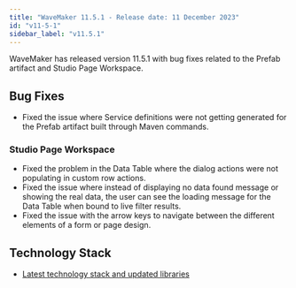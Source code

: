 ```yaml
---
title: "WaveMaker 11.5.1 - Release date: 11 December 2023"
id: "v11-5-1"
sidebar_label: "v11.5.1"
---
```


WaveMaker has released version 11.5.1 with bug fixes related to the Prefab artifact and Studio Page Workspace.

## Bug Fixes

- Fixed the issue where Service definitions were not getting generated for the Prefab artifact built through Maven commands.

### Studio Page Workspace

- Fixed the problem in the Data Table where the dialog actions were not populating in custom row actions.
- Fixed the issue where instead of displaying no data found message or showing the real data, the user can see the loading message for the Data Table when bound to live filter results.
- Fixed the issue with the arrow keys to navigate between the different elements of a form or page design.

## Technology Stack

- [Latest technology stack and updated libraries](/learn/wavemaker-release-notes#technology-stack)
